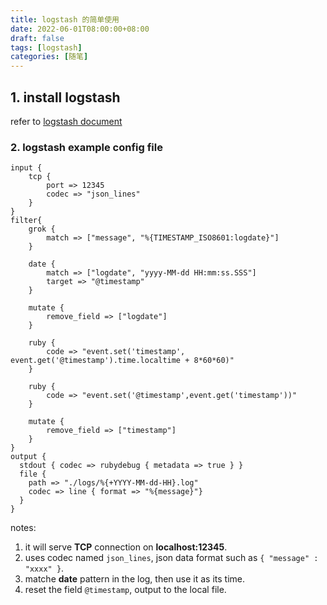 ```yaml
---
title: logstash 的简单使用
date: 2022-06-01T08:00:00+08:00
draft: false
tags: [logstash]
categories: [随笔]
---
```



## 1. install logstash 

refer to [logstash document](https://www.elastic.co/guide/en/logstash/current/index.html)

### 2. logstash example config file

```
input { 
    tcp {
        port => 12345
        codec => "json_lines"
    }
}
filter{
    grok {
        match => ["message", "%{TIMESTAMP_ISO8601:logdate}"]
    }

    date {
        match => ["logdate", "yyyy-MM-dd HH:mm:ss.SSS"]
        target => "@timestamp"
    }

    mutate {  
        remove_field => ["logdate"]  
    } 

    ruby {   
        code => "event.set('timestamp', event.get('@timestamp').time.localtime + 8*60*60)"   
    }  

    ruby {  
        code => "event.set('@timestamp',event.get('timestamp'))"  
    } 

    mutate {  
        remove_field => ["timestamp"]  
    } 
}
output {
  stdout { codec => rubydebug { metadata => true } }
  file {
    path => "./logs/%{+YYYY-MM-dd-HH}.log"
    codec => line { format => "%{message}"}
  }
}

```

notes:
1. it will serve **TCP** connection on **localhost:12345**.
2. uses codec named `json_lines`, json data format such as `{ "message" : "xxxx" }`.
3. matche **date** pattern in the log, then use it as its time.
4. reset the field `@timestamp`, output to the local file.
